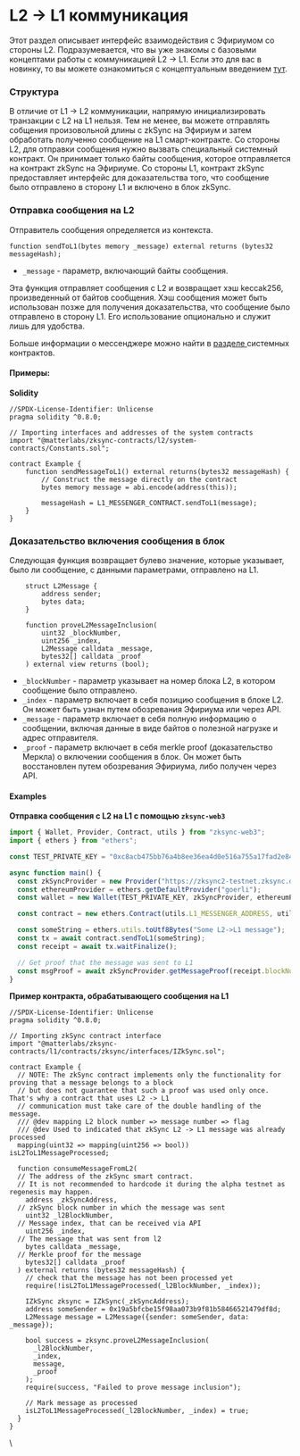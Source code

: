 # L2 -> L1 коммуникация

Этот раздел описывает интерфейс взаимодействия с Эфириумом со стороны L2. Подразумевается, что вы уже знакомы с базовыми концептами работы с коммуникацией     L2 -> L1. Если это для вас в новинку, то вы можете ознакомиться с концептуальным введением [тут](https://v2-docs.zksync.io/dev/zksync-v2/l1-l2-interop.html#l2-l1-communication).

### Структура <a href="#structure" id="structure"></a>

В отличие от L1 -> L2 коммуникации, напрямую инициализировать транзакции с L2 на L1 нельзя. Тем не менее, вы можете отправлять собщения произовольной длины с zkSync на Эфириум и затем обработать полученно сообщение на L1 смарт-контракте. Со стороны L2, для отправки сообщения нужно вызвать специальный системный контракт. Он принимает только байты сообщения, которое отправляется на контракт zkSync на Эфириуме. Со стороны L1, контракт zkSync предоставляет интерфейс для доказательства того, что сообщение было отправлено в сторону L1 и включено в блок zkSync.

### Отправка сообщения на L2 <a href="#sending-a-message-on-l2" id="sending-a-message-on-l2"></a>

Отправитель сообщения определяется из контекста.

```
function sendToL1(bytes memory _message) external returns (bytes32 messageHash);
```

* `_message` - параметр, включающий байты сообщения.

Эта функция отправляет сообщения с L2 и возвращает хэш keccak256, произведенный от байтов сообщения. Хэш сообщения может быть использован позже для получения доказательства, что сообщение было отправлено в сторону L1. Его использование опционально и служит лишь для удобства.

Больше информации о мессенджере можно найти в [разделе ](https://v2-docs.zksync.io/dev/zksync-v2/system-contracts.html#understanding-system-contracts##IL1Messenger)системных контрактов.

#### Примеры: <a href="#examples" id="examples"></a>

**Solidity**

```solidity
//SPDX-License-Identifier: Unlicense
pragma solidity ^0.8.0;

// Importing interfaces and addresses of the system contracts
import "@matterlabs/zksync-contracts/l2/system-contracts/Constants.sol";

contract Example {
    function sendMessageToL1() external returns(bytes32 messageHash) {
        // Construct the message directly on the contract
        bytes memory message = abi.encode(address(this));

        messageHash = L1_MESSENGER_CONTRACT.sendToL1(message);
    }
}
```

### Доказательство включения сообщения в блок <a href="#prove-inclusion-of-the-message-into-the-l2-block" id="prove-inclusion-of-the-message-into-the-l2-block"></a>

Следующая функция возвращает булево значение, которые указывает, было ли сообщение, с данными параметрами, отправлено на L1.

```
    struct L2Message {
        address sender;
        bytes data;
    }

    function proveL2MessageInclusion(
        uint32 _blockNumber,
        uint256 _index,
        L2Message calldata _message,
        bytes32[] calldata _proof
    ) external view returns (bool);
```

* `_blockNumber` - параметр указывает на номер блока L2, в котором сообщение было отправлено.
* `_index` - параметр включает в себя позицию сообщения в блоке L2. Он может быть узнан путем обозревания Эфириума или через API.
* `_message` - параметр включает в себя полную информацию о сообщении, включая данные в виде байтов о полезной нагрузке и адрес отправителя.
* `_proof` - параметр включает в себя merkle proof (доказательство Меркла) о включении сообщения в блок. Он может быть восстановлен путем обозревания Эфириума, либо получен через API.

#### Examples <a href="#examples-2" id="examples-2"></a>

**Отправка сообщения с L2 нa L1 с помощью `zksync-web3`**

```typescript
import { Wallet, Provider, Contract, utils } from "zksync-web3";
import { ethers } from "ethers";

const TEST_PRIVATE_KEY = "0xc8acb475bb76a4b8ee36ea4d0e516a755a17fad2e84427d5559b37b544d9ba5a";

async function main() {
  const zkSyncProvider = new Provider("https://zksync2-testnet.zksync.dev");
  const ethereumProvider = ethers.getDefaultProvider("goerli");
  const wallet = new Wallet(TEST_PRIVATE_KEY, zkSyncProvider, ethereumProvider);

  const contract = new ethers.Contract(utils.L1_MESSENGER_ADDRESS, utils.L1_MESSENGER, wallet);

  const someString = ethers.utils.toUtf8Bytes("Some L2->L1 message");
  const tx = await contract.sendToL1(someString);
  const receipt = await tx.waitFinalize();

  // Get proof that the message was sent to L1
  const msgProof = await zkSyncProvider.getMessageProof(receipt.blockNumber, wallet.address, ethers.utils.keccak256(someString));
}
```

**Пример контракта, обрабатывающего сообщения на L1**

```solidity
//SPDX-License-Identifier: Unlicense
pragma solidity ^0.8.0;

// Importing zkSync contract interface
import "@matterlabs/zksync-contracts/l1/contracts/zksync/interfaces/IZkSync.sol";

contract Example {
  // NOTE: The zkSync contract implements only the functionality for proving that a message belongs to a block
  // but does not guarantee that such a proof was used only once. That's why a contract that uses L2 -> L1
  // communication must take care of the double handling of the message.
  /// @dev mapping L2 block number => message number => flag
  /// @dev Used to indicated that zkSync L2 -> L1 message was already processed
  mapping(uint32 => mapping(uint256 => bool)) isL2ToL1MessageProcessed;

  function consumeMessageFromL2(
  // The address of the zkSync smart contract.
  // It is not recommended to hardcode it during the alpha testnet as regenesis may happen.
    address _zkSyncAddress,
  // zkSync block number in which the message was sent
    uint32 _l2BlockNumber,
  // Message index, that can be received via API
    uint256 _index,
  // The message that was sent from l2
    bytes calldata _message,
  // Merkle proof for the message
    bytes32[] calldata _proof
  ) external returns (bytes32 messageHash) {
    // check that the message has not been processed yet
    require(!isL2ToL1MessageProcessed(_l2BlockNumber, _index));

    IZkSync zksync = IZkSync(_zkSyncAddress);
    address someSender = 0x19a5bfcbe15f98aa073b9f81b58466521479df8d;
    L2Message message = L2Message({sender: someSender, data: _message});

    bool success = zksync.proveL2MessageInclusion(
      _l2BlockNumber,
      _index,
      message,
      _proof
    );
    require(success, "Failed to prove message inclusion");

    // Mark message as processed
    isL2ToL1MessageProcessed(_l2BlockNumber, _index) = true;
  }
}
```

\
